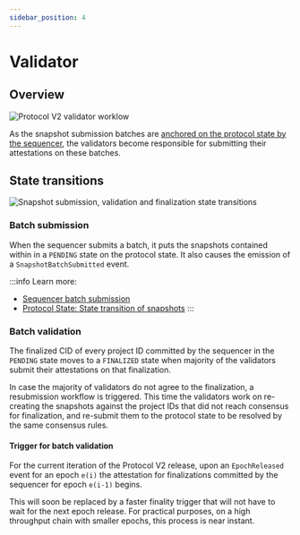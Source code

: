```yaml
---
sidebar_position: 4
---
```


# Validator

## Overview

![Protocol V2 validator worklow](/images/validator-workflow.png)

As the snapshot submission batches are [anchored on the protocol state by the sequencer](/docs/Protocol/Protocol_v2/sequencer.md#batch-upload-and-anchor-proof), the validators become responsible for submitting their attestations on these batches.

## State transitions

![Snapshot submission, validation and finalization state transitions](/images/validator-resubmission-workflow.png)

### Batch submission

When the sequencer submits a batch, it puts the snapshots contained within in a `PENDING` state on the protocol state. It also causes the emission of a `SnapshotBatchSubmitted` event.

:::info
Learn more:
* [Sequencer batch submission](/docs/Protocol/Protocol_v2/sequencer.md#batch-upload-and-anchor-proof)
* [Protocol State: State transition of snapshots](/docs/Protocol/Protocol_v2/state.md#snapshot-state)
:::

### Batch validation

The finalized CID of every project ID committed by the sequencer in the `PENDING` state moves to a `FINALIZED` state when majority of the validators submit their attestations on that finalization.

In case the majority of validators do not agree to the finalization, a resubmission workflow is triggered. This time the validators work on re-creating the snapshots against the project IDs that did not reach consensus for finalization, and re-submit them to the protocol state to be resolved by the same consensus rules.

#### Trigger for batch validation

For the current iteration of the Protocol V2 release, upon an `EpochReleased` event for an epoch `e(i)` the attestation for finalizations committed by the sequencer for epoch `e(i-1)` begins.

This will soon be replaced by a faster finality trigger that will not have to wait for the next epoch release. For practical purposes, on a high throughput chain with smaller epochs, this process is near instant.


